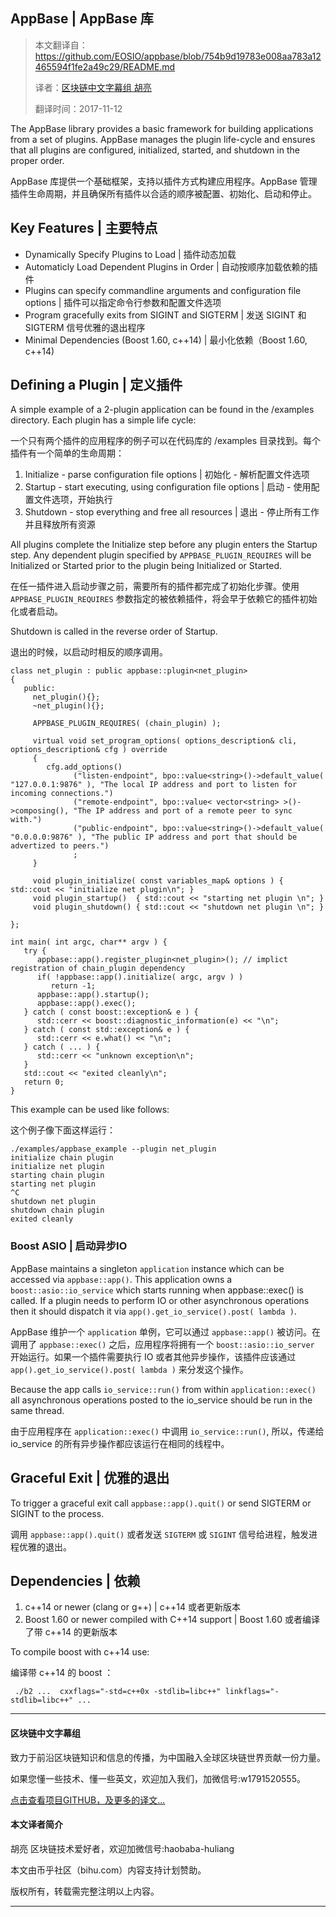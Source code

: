 AppBase | AppBase 库
--------------

> 本文翻译自：https://github.com/EOSIO/appbase/blob/754b9d19783e008aa783a12465594f1fe2a49c29/README.md
>
> 译者：[区块链中文字幕组 胡亮](https://github.com/gumoon)
>
> 翻译时间：2017-11-12

The AppBase library provides a basic framework for building applications from
a set of plugins. AppBase manages the plugin life-cycle and ensures that all
plugins are configured, initialized, started, and shutdown in the proper order.

AppBase 库提供一个基础框架，支持以插件方式构建应用程序。AppBase 管理插件生命周期，并且确保所有插件以合适的顺序被配置、初始化、启动和停止。

## Key Features | 主要特点

- Dynamically Specify Plugins to Load | 插件动态加载
- Automaticly Load Dependent Plugins in Order | 自动按顺序加载依赖的插件
- Plugins can specify commandline arguments and configuration file options | 插件可以指定命令行参数和配置文件选项
- Program gracefully exits from SIGINT and SIGTERM | 发送 SIGINT 和 SIGTERM 信号优雅的退出程序
- Minimal Dependencies (Boost 1.60, c++14) | 最小化依赖（Boost 1.60, c++14)


## Defining a Plugin | 定义插件

A simple example of a 2-plugin application can be found in the /examples directory. Each plugin has a simple life cycle:

一个只有两个插件的应用程序的例子可以在代码库的 /examples 目录找到。每个插件有一个简单的生命周期：

1. Initialize - parse configuration file options | 初始化 - 解析配置文件选项
2. Startup - start executing, using configuration file options | 启动 - 使用配置文件选项，开始执行
3. Shutdown - stop everything and free all resources | 退出 - 停止所有工作并且释放所有资源

All plugins complete the Initialize step before any plugin enters the Startup step. Any dependent plugin specified by `APPBASE_PLUGIN_REQUIRES` will be Initialized or Started prior to the plugin being Initialized or Started. 

在任一插件进入启动步骤之前，需要所有的插件都完成了初始化步骤。使用 `APPBASE_PLUGIN_REQUIRES` 参数指定的被依赖插件，将会早于依赖它的插件初始化或者启动。

Shutdown is called in the reverse order of Startup. 

退出的时候，以启动时相反的顺序调用。

```
class net_plugin : public appbase::plugin<net_plugin>
{
   public:
     net_plugin(){};
     ~net_plugin(){};

     APPBASE_PLUGIN_REQUIRES( (chain_plugin) );

     virtual void set_program_options( options_description& cli, options_description& cfg ) override
     {
        cfg.add_options()
              ("listen-endpoint", bpo::value<string>()->default_value( "127.0.0.1:9876" ), "The local IP address and port to listen for incoming connections.")
              ("remote-endpoint", bpo::value< vector<string> >()->composing(), "The IP address and port of a remote peer to sync with.")
              ("public-endpoint", bpo::value<string>()->default_value( "0.0.0.0:9876" ), "The public IP address and port that should be advertized to peers.")
              ;
     }

     void plugin_initialize( const variables_map& options ) { std::cout << "initialize net plugin\n"; }
     void plugin_startup()  { std::cout << "starting net plugin \n"; }
     void plugin_shutdown() { std::cout << "shutdown net plugin \n"; }

};

int main( int argc, char** argv ) {
   try {
      appbase::app().register_plugin<net_plugin>(); // implict registration of chain_plugin dependency
      if( !appbase::app().initialize( argc, argv ) )
         return -1;
      appbase::app().startup();
      appbase::app().exec();
   } catch ( const boost::exception& e ) {
      std::cerr << boost::diagnostic_information(e) << "\n";
   } catch ( const std::exception& e ) {
      std::cerr << e.what() << "\n";
   } catch ( ... ) {
      std::cerr << "unknown exception\n";
   }
   std::cout << "exited cleanly\n";
   return 0;
}
```

This example can be used like follows:

这个例子像下面这样运行：

```
./examples/appbase_example --plugin net_plugin
initialize chain plugin
initialize net plugin
starting chain plugin
starting net plugin
^C
shutdown net plugin
shutdown chain plugin
exited cleanly
```

### Boost ASIO | 启动异步IO

AppBase maintains a singleton `application` instance which can be accessed via `appbase::app()`.  This application owns a `boost::asio::io_service` which starts running when appbase::exec() is called. If a plugin needs to perform IO or other asynchronous operations then it should dispatch it via `app().get_io_service().post( lambda )`.  

AppBase 维护一个 `application` 单例，它可以通过 `appbase::app()` 被访问。在调用了 `appbase::exec()` 之后，应用程序将拥有一个 `boost::asio::io_server` 开始运行。如果一个插件需要执行 IO 或者其他异步操作，该插件应该通过 `app().get_io_service().post( lambda )` 来分发这个操作。

Because the app calls `io_service::run()` from within `application::exec()` all asynchronous operations posted to the io_service should be run in the same thread.  

由于应用程序在 `application::exec()` 中调用 `io_service::run()`, 所以，传递给 io_service 的所有异步操作都应该运行在相同的线程中。

## Graceful Exit | 优雅的退出

To trigger a graceful exit call `appbase::app().quit()` or send SIGTERM or SIGINT to the process.

调用 `appbase::app().quit()` 或者发送 `SIGTERM` 或 `SIGINT` 信号给进程，触发进程优雅的退出。

## Dependencies | 依赖

1. c++14 or newer  (clang or g++) | c++14 或者更新版本
2. Boost 1.60 or newer compiled with C++14 support | Boost 1.60 或者编译了带 c++14 的更新版本

To compile boost with c++14 use:

编译带 c++14 的 boost ：

```
 ./b2 ...  cxxflags="-std=c++0x -stdlib=libc++" linkflags="-stdlib=libc++" ...
```

----------------------------------------------------

#### 区块链中文字幕组

致力于前沿区块链知识和信息的传播，为中国融入全球区块链世界贡献一份力量。

如果您懂一些技术、懂一些英文，欢迎加入我们，加微信号:w1791520555。

[点击查看项目GITHUB，及更多的译文...](https://github.com/BlockchainTranslator/EOS)

#### 本文译者简介

胡亮 区块链技术爱好者，欢迎加微信号:haobaba-huliang

本文由币乎社区（bihu.com）内容支持计划赞助。

版权所有，转载需完整注明以上内容。

----------------------------------------------------



